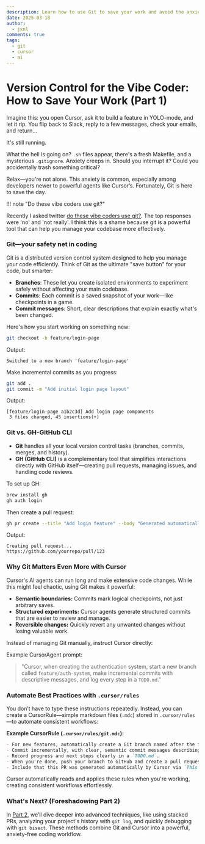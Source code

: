 ```yaml
---
description: Learn how to use Git to save your work and avoid the anxiety of powerful agents like Cursor.
date: 2025-03-18
author:
  - jxnl
comments: true
tags:
  - git
  - cursor
  - ai
---
```


# Version Control for the Vibe Coder: How to Save Your Work (Part 1)

Imagine this: you open Cursor, ask it to build a feature in YOLO-mode, and let it rip. You flip back to Slack, reply to a few messages, check your emails, and return...

It's still running.

What the hell is going on? `.sh` files appear, there's a fresh Makefile, and a mysterious `.gitignore`. Anxiety creeps in. Should you interrupt it? Could you accidentally trash something critical?

Relax—you're not alone. This anxiety is common, especially among developers newer to powerful agents like Cursor’s. Fortunately, Git is here to save the day.

<!-- more -->

!!! note "Do these vibe coders use git?"

  Recently I asked twitter [do these vibe coders use git?](https://x.com/jxnlco/status/1901702040587501873). The top responses were 'no' and 'not really'. I think this is a shame because git is a powerful tool that can help you manage your codebase more effectively.

### Git—your safety net in coding

Git is a distributed version control system designed to help you manage your code efficiently. Think of Git as the ultimate "save button" for your code, but smarter:

- **Branches**: These let you create isolated environments to experiment safely without affecting your main codebase.
- **Commits**: Each commit is a saved snapshot of your work—like checkpoints in a game.
- **Commit messages**: Short, clear descriptions that explain exactly what's been changed.

Here's how you start working on something new:

```bash
git checkout -b feature/login-page
```

Output:

```
Switched to a new branch 'feature/login-page'
```

Make incremental commits as you progress:

```bash
git add .
git commit -m "Add initial login page layout"
```

Output:

```
[feature/login-page a1b2c3d] Add login page components
 3 files changed, 45 insertions(+)
```

### Git vs. GH-GitHub CLI

- **Git** handles all your local version control tasks (branches, commits, merges, and history).
- **GH (GitHub CLI)** is a complementary tool that simplifies interactions directly with GitHub itself—creating pull requests, managing issues, and handling code reviews.

To set up GH:

```bash
brew install gh
gh auth login
```

Then create a pull request:

```bash
gh pr create --title "Add login feature" --body "Generated automatically by Cursor."
```

Output:

```
Creating pull request...
https://github.com/yourrepo/pull/123
```

### Why Git Matters Even More with Cursor

Cursor's AI agents can run long and make extensive code changes. While this might feel chaotic, using Git makes it powerful:

- **Semantic boundaries:** Commits mark logical checkpoints, not just arbitrary saves.
- **Structured experiments:** Cursor agents generate structured commits that are easier to review and manage.
- **Reversible changes:** Quickly revert any unwanted changes without losing valuable work.

Instead of managing Git manually, instruct Cursor directly:

Example CursorAgent prompt:

> "Cursor, when creating the authentication system, start a new branch called `feature/auth-system`, make incremental commits with descriptive messages, and log every step in a `TODO.md`."

### Automate Best Practices with `.cursor/rules`

You don’t have to type these instructions repeatedly. Instead, you can create a CursorRule—simple markdown files (`.mdc`) stored in `.cursor/rules`—to automate consistent workflows:

**Example CursorRule (`.cursor/rules/git.mdc`):**

```markdown
- For new features, automatically create a Git branch named after the feature (e.g., `feature/<feature-name>`).
- Commit incrementally, with clear, semantic commit messages describing the changes.
- Record progress and next steps clearly in a `TODO.md`.
- When you're done, push your branch to GitHub and create a pull request using `gh pr create --title "<pr-title>" --body "<pr-body>"`.
- Include that this PR was generated automatically by Cursor via `This PR was generated automatically by [Cursor](https://www.cursor.com/)`.
```

Cursor automatically reads and applies these rules when you're working, creating consistent workflows effortlessly.

### What's Next? (Foreshadowing Part 2)

In [Part 2](./cursor-git-part2.md), we’ll dive deeper into advanced techniques, like using stacked PRs, analyzing your project's history with `git log`, and quickly debugging with `git bisect`. These methods combine Git and Cursor into a powerful, anxiety-free coding workflow.

